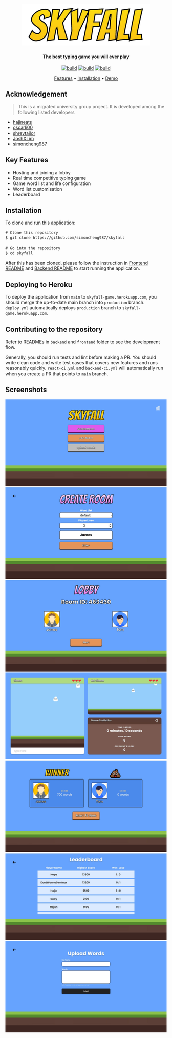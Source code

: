 <h1 align="center">
  <br>
  <img src="./resources/skyfall_logo.svg" alt="skyfall" width="400">
</h1>

<h4 align="center">The best typing game you will ever play</h4>

<p align="center">
  <a href="https://github.com/simoncheng987/skyfall/actions/workflows/deploy.yml">
  <img src="https://github.com/simoncheng987/skyfall/actions/workflows/deploy.yml/badge.svg" alt="build"></a>
    <a href="https://github.com/simoncheng987/skyfall/actions/workflows/backend-ci.yml">
  <img src="https://github.com/simoncheng987/skyfall/actions/workflows/backend-ci.yml/badge.svg" alt="build"></a>
      <a href="https://github.com/simoncheng987/skyfall/actions/workflows/react-ci.yml">
  <img src="https://github.com/simoncheng987/skyfall/actions/workflows/react-ci.yml/badge.svg" alt="build"></a>

</p>

<p align="center">
  <a href="#key-features">Features</a> •
  <a href="#installation">Installation</a> •
  <a href="http://skyfall-game.herokuapp.com/">Demo</a>
</p>

## Acknowledgement
> This is a migrated university group project. It is developed among the following listed developers
- [hajineats](https://github.com/hajineats)
- [oscarli00](https://github.com/oscarli00)
- [shreytailor](https://github.com/shreytailor)
- [JoshXLim](https://github.com/JoshXLim)
- [simoncheng987](https://github.com/simoncheng987)

## Key Features

- Hosting and joining a lobby
- Real time competitive typing game
- Game word list and life configuration
- Word list customisation
- Leaderboard

## Installation

To clone and run this application:

```shell
# Clone this repository
$ git clone https://github.com/simoncheng987/skyfall

# Go into the repository
$ cd skyfall
```

After this has been cloned, please follow the instruction in [Frontend README](./frontend/README.md)
and [Backend README](./backend/README.md) to start running the application.

## Deploying to Heroku

To deploy the application from `main` to `skyfall-game.herokuapp.com`, you should merge the up-to-date main branch into `production` branch. `deploy.yml` automatically deploys `production` branch to `skyfall-game.herokuapp.com`.

## Contributing to the repository

Refer to READMEs in `backend` and `frontend` folder to see the development flow.

Generally, you should run tests and lint before making a PR. You should write clean code and write test cases that covers new features and runs reasonably quickly. `react-ci.yml` and `backend-ci.yml` will automatically run when you create a PR that points to `main` branch. 

## Screenshots

<img src="./resources/home.JPG"> 
<img src="./resources/create_room.JPG">
<img src="./resources/lobby.JPG">
<img src="./resources/game.JPG">
<img src="./resources/scoreboard.JPG">
<img src="./resources/leaderboard.JPG">
<img src="./resources/wordlist.JPG">
